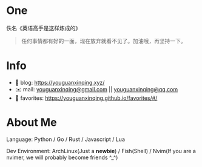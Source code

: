 
# One 
 
  
佚名《英语高手是这样炼成的》 
 
>任何事情都有好的一面，现在放弃就看不见了。加油哦，再坚持一下。        
 

# Info

- 📝 blog: https://youguanxinqing.xyz/
- ✉️  mail: youguanxinqing@gmail.com || youguanxinqing@qq.com
- 📙 favorites: https://youguanxinqing.github.io/favorites/#/

# About Me

Language: Python / Go / Rust / Javascript / Lua

Dev Environment: ArchLinux(Just a **newbie**) / Fish(Shell) / Nvim(If you are a nvimer, we will probably become friends ^_^)
